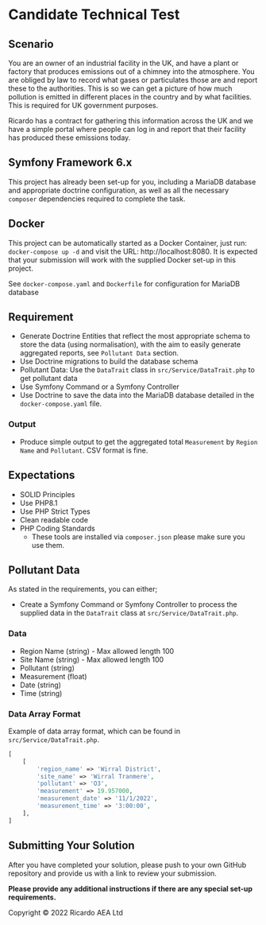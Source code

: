 # Candidate Technical Test

## Scenario
You are an owner of an industrial facility in the UK, and have a plant or factory that produces emissions out of a
chimney into the atmosphere.
You are obliged by law to record what gases or particulates those are and report these to the authorities.  This is so
we can get a picture of how much pollution is emitted in different places in the country and by what facilities.
This is required for UK government purposes.

Ricardo has a contract for gathering this information across the UK and we have a simple portal where people can log in
and report that their facility has produced these emissions today.

## Symfony Framework 6.x
This project has already been set-up for you, including a MariaDB database and appropriate doctrine configuration, as
well as all the necessary `composer` dependencies required to complete the task.

## Docker
This project can be automatically started as a Docker Container, just run: `docker-compose up -d` and visit the URL:
http://localhost:8080.  It is expected that your submission will work with the supplied Docker set-up in this project.

See `docker-compose.yaml` and `Dockerfile` for configuration for MariaDB database

## Requirement
- Generate Doctrine Entities that reflect the most appropriate schema to store the data (using normalisation), with the
aim to easily generate aggregated reports, see `Pollutant Data` section.
- Use Doctrine migrations to build the database schema
- Pollutant Data: Use the `DataTrait` class in `src/Service/DataTrait.php` to get pollutant data
- Use Symfony Command or a Symfony Controller
- Use Doctrine to save the data into the MariaDB database detailed in the `docker-compose.yaml` file.

### Output
- Produce simple output to get the aggregated total `Measurement` by `Region Name` and `Pollutant`.  CSV format is fine.

## Expectations
- SOLID Principles
- Use PHP8.1
- Use PHP Strict Types
- Clean readable code
- PHP Coding Standards
  - These tools are installed via `composer.json` please make sure you use them.

## Pollutant Data
As stated in the requirements, you can either;
- Create a Symfony Command or Symfony Controller to process the supplied data in the `DataTrait` class at `src/Service/DataTrait.php`.

### Data
- Region Name (string) - Max allowed length 100
- Site Name (string) - Max allowed length 100
- Pollutant (string)
- Measurement (float)
- Date (string)
- Time (string)

### Data Array Format
Example of data array format, which can be found in `src/Service/DataTrait.php`.

```php
[
    [
        'region_name' => 'Wirral District',
        'site_name' => 'Wirral Tranmere',
        'pollutant' => 'O3',
        'measurement' => 19.957000,
        'measurement_date' => '11/1/2022',
        'measurement_time' => '3:00:00',
    ],
]
```

## Submitting Your Solution
After you have completed your solution, please push to your own GitHub repository and provide us with a link to
review your submission.

**Please provide any additional instructions if there are any special set-up requirements.**

Copyright © 2022 Ricardo AEA Ltd
